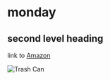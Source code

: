 # monday

## second level heading

link to [Amazon](https://www.amazon.com)

![Trash Can](https://www.belson.com/Images/TF1016-002-M.jpg)
